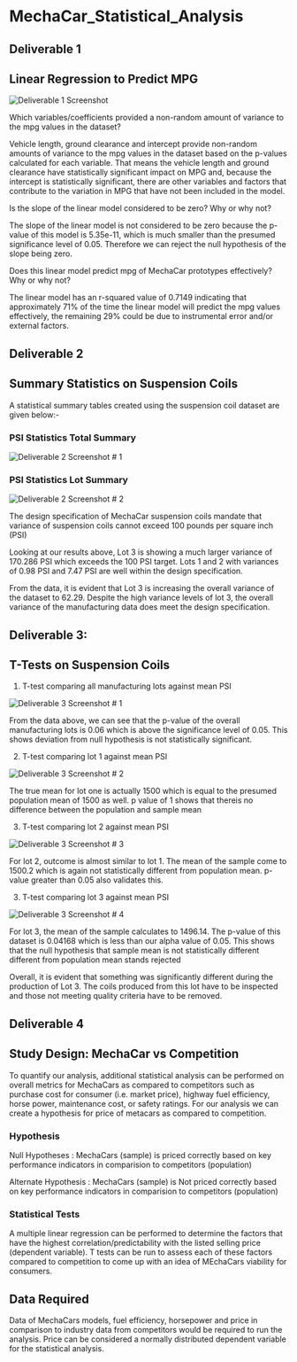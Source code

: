 # MechaCar_Statistical_Analysis

## Deliverable 1 

## Linear Regression to Predict MPG

![Deliverable 1 Screenshot](https://user-images.githubusercontent.com/104873181/185529301-8fd75873-2b32-4d4f-a3d6-5a8bb825c68d.png)

Which variables/coefficients provided a non-random amount of variance to the mpg values in the dataset?

Vehicle length, ground clearance and intercept provide non-random amounts of variance to the mpg values in the dataset based on the p-values calculated for each variable. That means the vehicle length and ground clearance have statistically significant impact on MPG and, because the intercept is statistically significant, there are other variables and factors that contribute to the variation in MPG that have not been included in the model.

Is the slope of the linear model considered to be zero? Why or why not?

The slope of the linear model is not considered to be zero because the p-value of this model is 5.35e-11, which is much smaller than the presumed significance level of 0.05. Therefore we can reject the null hypothesis of the slope being zero.

Does this linear model predict mpg of MechaCar prototypes effectively? Why or why not?

The linear model has an r-squared value of 0.7149 indicating that approximately 71% of the time the linear model will predict the mpg values effectively, the remaining 29% could be due to instrumental error and/or external factors.

## Deliverable 2

## Summary Statistics on Suspension Coils

A statistical summary tables created using the suspension coil dataset are given below:-

### PSI Statistics Total Summary
![Deliverable 2 Screenshot # 1](https://user-images.githubusercontent.com/104873181/185531030-bb769d2b-6a0c-463e-8d8b-b65eb4bd73c1.png)

### PSI Statistics Lot Summary 
![Deliverable 2 Screenshot # 2](https://user-images.githubusercontent.com/104873181/185531192-0dbe3267-e894-4813-9643-3ec18ea976af.png)

The design specification of MechaCar suspension coils mandate that variance of suspension coils cannot exceed 100 pounds per square inch (PSI)

Looking at our results above, Lot 3 is showing a much larger variance of 170.286 PSI which exceeds the 100 PSI target. Lots 1 and 2 with variances of 0.98 PSI and 7.47 PSI are well within the design specification.

From the data, it is evident that Lot 3 is increasing the overall variance of the dataset to 62.29. Despite the high variance levels of lot 3, the overall variance of the manufacturing data does meet the design specification.

## Deliverable 3:

## T-Tests on Suspension Coils


1. T-test comparing all manufacturing lots against mean PSI

![Deliverable 3 Screenshot # 1](https://user-images.githubusercontent.com/104873181/185533773-eb56ebdc-2fe3-4378-a9f6-40f6b231593d.png)

From the data above, we can see that the p-value of the overall manufacturing lots is 0.06 which is above the significance level of 0.05. This shows deviation from null hypothesis is not statistically significant. 

2. T-test comparing lot 1 against mean PSI

![Deliverable 3 Screenshot # 2](https://user-images.githubusercontent.com/104873181/185533901-7854fcd5-1a20-4f17-aa0e-2b38d35ef135.png)

The true mean for lot one is actually 1500 which is equal to the presumed population mean of 1500 as well. p value of 1 shows that thereis no difference between the population and sample mean

3. T-test comparing lot 2 against mean PSI

![Deliverable 3 Screenshot # 3](https://user-images.githubusercontent.com/104873181/185533944-6fd24c8d-b7f7-48f1-8920-4b9ca169e1eb.png)

For lot 2, outcome is almost similar to lot 1. The mean of the sample come to 1500.2 which is again not statistically different from population mean. p-value greater than 0.05 also validates this.

3. T-test comparing lot 3 against mean PSI

![Deliverable 3 Screenshot # 4](https://user-images.githubusercontent.com/104873181/185533971-e356b651-470c-4535-b34f-42cf04faab26.png)

For lot 3, the mean of the sample calculates to 1496.14. The p-value of this dataset is 0.04168 which is less than our alpha value of 0.05. This shows that the null hypothesis that sample mean is not statistically different different from population mean stands rejected

Overall, it is evident that something was significantly different during the production of Lot 3. The coils produced from this lot have to be inspected and those not meeting quality criteria have to be removed.

## Deliverable 4

## Study Design: MechaCar vs Competition

To quantify our analysis, additional statistical analysis can be performed on overall metrics for MechaCars as compared to competitors such as purchase cost for consumer (i.e. market price), highway fuel efficiency, horse power, maintenance cost, or safety ratings. For our analysis we can create a hypothesis for price of metacars as compared to competition.

### Hypothesis

Null Hypotheses : MechaCars (sample) is priced correctly based on key performance indicators in comparision to competitors (population)

Alternate Hypothesis : MechaCars (sample) is Not priced correctly based on key performance indicators in comparision to competitors (population)

### Statistical Tests

A multiple linear regression can be performed to determine the factors that have the highest correlation/predictability with the listed selling price (dependent variable). T tests can be run to assess each of these factors compared to competition to come up with an idea of MEchaCars viability for consumers.

## Data Required

Data of MechaCars models, fuel efficiency, horsepower and price in comparison to industry data from competitors would be required to run the analysis. Price can be considered a normally distributed dependent variable for the statistical analysis.





